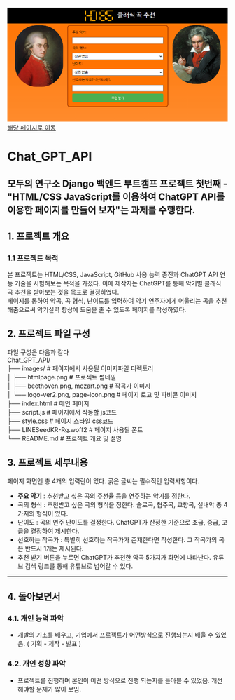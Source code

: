 ![HTML Page Preview](/images/htmlpage.PNG)
[해당 페이지로 이동](https://hwangdal85.github.io/Chat_GPT_API/)

# Chat_GPT_API
 모두의 연구소 Django 백엔드 부트캠프 프로젝트 첫번째 - "HTML/CSS JavaScript를 이용하여 ChatGPT API를 이용한 페이지를 만들어 보자"는 과제를 수행한다.
 ---
## 1. 프로젝트 개요
### 1.1 프로젝트 목적
 본 프로젝트는 HTML/CSS, JavaScript, GitHub 사용 능력 증진과 ChatGPT API 연동 기술을 시험해보는 목적을 가졌다. 이에 제작자는 ChatGPT를 통해 악기별 클래식 곡 추천을 받아보는 것을 목표로 결정하였다.\
 페이지를 통하여 악곡, 곡 형식, 난이도를 입력하여 악기 연주자에게 어울리는 곡을 추천해줌으로써 악기실력 향상에 도움을 줄 수 있도록 페이지를 작성하였다.
 
## 2. 프로젝트 파일 구성
 파일 구성은 다음과 같다\
Chat_GPT_API/\
├── images/ # 페이지에서 사용될 이미지파일 디렉토리\
│ ├── htmlpage.png # 프로젝트 썸네일\
│ ├── beethoven.png, mozart.png # 작곡가 이미지\
│ └── logo-ver2.png, page-icon.png # 페이지 로고 및 파비콘 이미지\
├── index.html # 메인 페이지\
├── script.js # 페이지에서 작동할 js코드\
├── style.css # 페이지 스타일 css코드\
├── LINESeedKR-Rg.woff2 # 페이지 사용될 폰트\
└── README.md # 프로젝트 개요 및 설명

## 3. 프로젝트 세부내용

 페이지 화면엔 총 4개의 입력란이 있다. 굵은 글씨는 필수적인 입력사항이다.
 - __주요 악기__ : 추천받고 싶은 곡의 주선율 등을 연주하는 악기를 정한다.
 - 곡의 형식 : 추천받고 싶은 곡의 형식을 정한다. 솔로곡, 협주곡, 교향곡, 실내악 총 4가지의 형식이 있다.
 - 난이도 : 곡의 연주 난이도를 결정한다. ChatGPT가 산정한 기준으로 초급, 중급, 고급을 결정하여 제시한다.
 - 선호하는 작곡가 : 특별히 선호하는 작곡가가 존재한다면 작성한다. 그 작곡가의 곡은 반드시 1개는 제시된다.
 - 추천 받기 버튼을 누르면 ChatGPT가 추천한 악곡 5가지가 화면에 나타난다. 유튜브 검색 링크를 통해 유튜브로 넘어갈 수 있다.
---
## 4. 돌아보면서
### 4.1. 개인 능력 파악
 - 개발의 기초를 배우고, 기업에서 프로젝트가 어떤방식으로 진행되는지 배울 수 있었음. ( 기획 - 제작 - 발표 )
### 4.2. 개인 성향 파악
 - 프로젝트를 진행하며 본인이 어떤 방식으로 진행 되는지를 돌아볼 수 있었음. 개선해야할 문제가 많이 보임.
